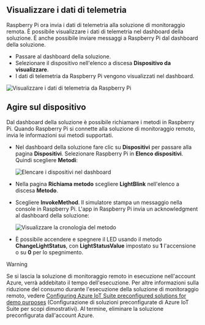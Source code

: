 ## <a name="view-the-telemetry"></a>Visualizzare i dati di telemetria

Raspberry Pi ora invia i dati di telemetria alla soluzione di monitoraggio remota. È possibile visualizzare i dati di telemetria nel dashboard della soluzione. È anche possibile inviare messaggi a Raspberry Pi dal dashboard della soluzione.

- Passare al dashboard della soluzione.
- Selezionare il dispositivo nell'elenco a discesa **Dispositivo da visualizzare**.
- I dati di telemetria da Raspberry Pi vengono visualizzati nel dashboard.

![Visualizzare i dati di telemetria da Raspberry Pi][img-telemetry-display]

## <a name="act-on-the-device"></a>Agire sul dispositivo

Dal dashboard della soluzione è possibile richiamare i metodi in Raspberry Pi. Quando Raspberry Pi si connette alla soluzione di monitoraggio remoto, invia le informazioni sui metodi supportati.

- Nel dashboard della soluzione fare clic su **Dispositivi** per passare alla pagina **Dispositivi**. Selezionare Raspberry Pi in **Elenco dispositivi**. Quindi scegliere **Metodi**:

    ![Elencare i dispositivi nel dashboard][img-list-devices]

- Nella pagina **Richiama metodo** scegliere **LightBlink** nell'elenco a discesa **Metodo**.

- Scegliere **InvokeMethod**. Il simulatore stampa un messaggio nella console in Raspberry Pi. L'app in Raspberry Pi invia un acknowledgment al dashboard della soluzione:

    ![Visualizzare la cronologia del metodo][img-method-history]

- È possibile accendere e spegnere il LED usando il metodo **ChangeLightStatus**, con **LightStatusValue** impostato su **1** l'accensione o su **0** per lo spegnimento.

> [!WARNING]
> Se si lascia la soluzione di monitoraggio remoto in esecuzione nell'account Azure, verrà addebitato il tempo dell'esecuzione. Per altre informazioni sulla riduzione del consumo durante l'esecuzione della soluzione di monitoraggio remoto, vedere [Configuring Azure IoT Suite preconfigured solutions for demo purposes][lnk-demo-config] (Configurazione di soluzioni preconfigurate di Azure IoT Suite per scopi dimostrativi). Al termine, eliminare la soluzione preconfigurata dall'account Azure.


[img-telemetry-display]: media/iot-suite-v1-raspberry-pi-kit-view-telemetry-simulator/telemetry.png
[img-list-devices]: media/iot-suite-v1-raspberry-pi-kit-view-telemetry-simulator/listdevices.png
[img-method-history]: media/iot-suite-v1-raspberry-pi-kit-view-telemetry-simulator/methodhistory.png

[lnk-demo-config]: https://github.com/Azure/azure-iot-remote-monitoring/blob/master/Docs/configure-preconfigured-demo.md